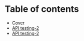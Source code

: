 # Table of contents

* [Cover](README.md)
* [API testing-2](api-testing-2.md)
* [API testing-2](api-testing-2-1.md)
